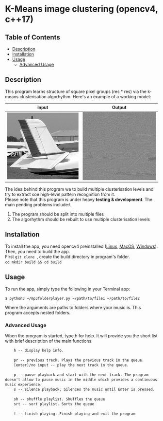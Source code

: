 # K-Means image clustering (opencv4, c++17)

## Table of Contents

- [Description](#description)
- [Installation](#installation)
- [Usage](#usage)
  - [Advanced Usage](#advanced-usage)

## Description

This program learns structure of square pixel groups (res * res) via the k-means clusterisation algorhythm. Here's an example of a working model:

Input             |  Output
:-------------------------:|:-------------------------:
![Morane_wing.png](examples/Morane_wing.png?raw=true "Input")  |  ![Morane_wing_out.png](examples/Morane_wing_out.png?raw=true "Output")

The idea behind this program wa to build multiple clusterisation levels and try to extract soe high-level pattern recognition from it.\
Please note that this program is under heavy **testing & development**. The main pending problems include:\
1) The program should be split into multiple files
2) The algorhythm should be rebuilt to use multiple clusterisation levels

## Installation

To install the app, you need opencv4 preinstalled ([Linux](https://docs.opencv.org/master/d7/d9f/tutorial_linux_install.html), [MacOS](https://docs.opencv.org/master/d0/db2/tutorial_macos_install.html), [Windows](https://docs.opencv.org/master/d3/d52/tutorial_windows_install.html)).\
Then, you need to build the app.\
First `git clone `, create the build directory in program's folder.\
```cd mkdir build && cd build```

## Usage

To run the app, simply type the following in your Terminal app:
```
$ python3 ~/mp3folderplayer.py ~/path/to/file1 ~/path/to/file2
```
Where the arguments are paths to folders where your music is. This program accepts nested folders.

### Advanced Usage

When the program is started, type h for help. It will provide you the short list with brief description of the main functions:
```
    h -- display help info.

    pr -- previous track. Plays the previous track in the queue.
    [enter]/no input -- play the next track in the queue.

    p -- pause playback and start with the next track. The program doesn't allow to pause music in the middle which provides a continuous music experience.
    s -- silence playback. Silences the music until Enter is pressed.

    sh -- shuffle playlist. Shuffles the queue
    srt -- sort playlist. Sorts the queue

    f -- finish playing. Finish playing and exit the program
```